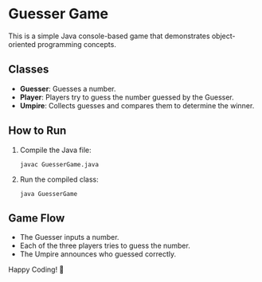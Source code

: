 # Guesser Game

This is a simple Java console-based game that demonstrates object-oriented programming concepts.

## Classes

- **Guesser**: Guesses a number.
- **Player**: Players try to guess the number guessed by the Guesser.
- **Umpire**: Collects guesses and compares them to determine the winner.

## How to Run

1. Compile the Java file:
   ```
   javac GuesserGame.java
   ```

2. Run the compiled class:
   ```
   java GuesserGame
   ```

## Game Flow

- The Guesser inputs a number.
- Each of the three players tries to guess the number.
- The Umpire announces who guessed correctly.

Happy Coding! 🚀
